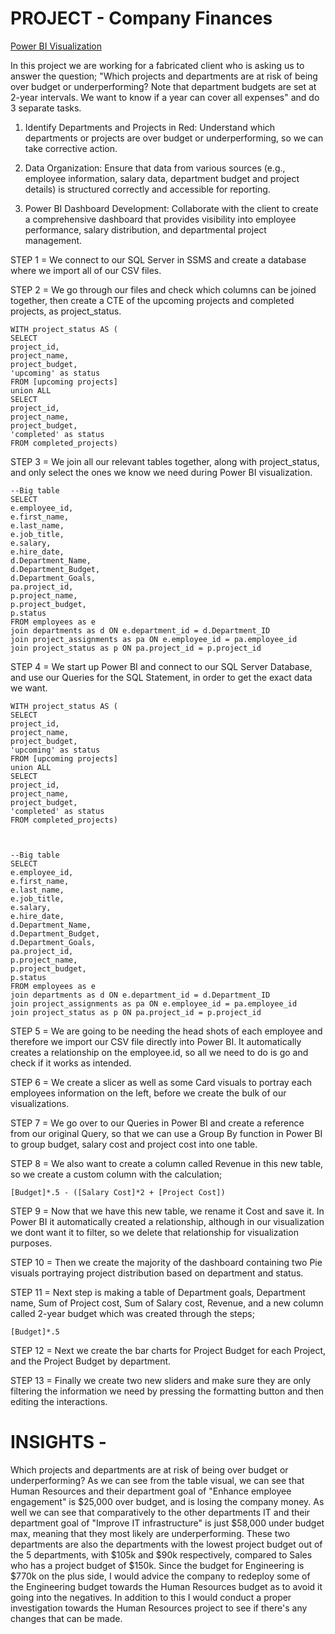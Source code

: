 # PROJECT - Company Finances

[Power BI Visualization](https://app.powerbi.com/Redirect?action=OpenReport&appId=eeaeff4c-a31f-428b-b715-94f43b4b6255&reportObjectId=f182c83b-cd96-4a76-91ab-a67004188886&ctid=d05bc23a-4bdc-426f-b7f9-fede45cfbd56&reportPage=89cab110b6d868201da1&pbi_source=appShareLink&portalSessionId=924aa473-1ee2-4b98-bdaa-3b3f11e3611f)

In this project we are working for a fabricated client who is asking us to answer the question; "Which projects and departments are at risk of being over budget or underperforming? Note that department budgets are set at 2-year intervals. We want to know if a year can cover all expenses" and do 3 separate tasks. 

1. Identify Departments and Projects in Red: Understand which departments or projects are over budget or underperforming, so we can take corrective action.

2. Data Organization: Ensure that data from various sources (e.g., employee information, salary data, department budget and project details) is structured correctly and accessible for reporting.

3. Power BI Dashboard Development: Collaborate with the client to create a comprehensive dashboard that provides visibility into employee performance, salary distribution, and departmental project management. 

STEP 1 = We connect to our SQL Server in SSMS and create a database where we import all of our CSV files. 

STEP 2 = We go through our files and check which columns can be joined together, then create a CTE of the upcoming projects and completed projects, as project_status.

	WITH project_status AS (
	SELECT 
	project_id,
	project_name,
	project_budget,
	'upcoming' as status
	FROM [upcoming projects]
	union ALL
	SELECT 
	project_id,
	project_name,
	project_budget,
	'completed' as status
	FROM completed_projects)


STEP 3 = We join all our relevant tables together, along with project_status, and only select the ones we know we need during Power BI visualization. 

	--Big table
	SELECT 
	e.employee_id, 
	e.first_name, 
	e.last_name,
	e.job_title,
	e.salary,
	e.hire_date,
	d.Department_Name,
	d.Department_Budget,
	d.Department_Goals,
	pa.project_id,
	p.project_name,
	p.project_budget,
	p.status
	FROM employees as e
	join departments as d ON e.department_id = d.Department_ID
	join project_assignments as pa ON e.employee_id = pa.employee_id
	join project_status as p ON pa.project_id = p.project_id


STEP 4 = We start up Power BI and connect to our SQL Server Database, and use our Queries for the SQL Statement, in order to get the exact data we want. 

	WITH project_status AS (
	SELECT 
	project_id,
	project_name,
	project_budget,
	'upcoming' as status
	FROM [upcoming projects]
	union ALL
	SELECT 
	project_id,
	project_name,
	project_budget,
	'completed' as status
	FROM completed_projects)



	--Big table
	SELECT 
	e.employee_id, 
	e.first_name, 
	e.last_name,
	e.job_title,
	e.salary,
	e.hire_date,
	d.Department_Name,
	d.Department_Budget,
	d.Department_Goals,
	pa.project_id,
	p.project_name,
	p.project_budget,
	p.status
	FROM employees as e
	join departments as d ON e.department_id = d.Department_ID
	join project_assignments as pa ON e.employee_id = pa.employee_id
	join project_status as p ON pa.project_id = p.project_id

STEP 5 = We are going to be needing the head shots of each employee and therefore we import our CSV file directly into Power BI. It automatically creates a relationship on the employee.id, so all we need to do is go and check if it works as intended. 

STEP 6 = We create a slicer as well as some Card visuals to portray each employees information on the left, before we create the bulk of our visualizations.

STEP 7 = We go over to our Queries in Power BI and create a reference from our original Query, so that we can use a Group By function in Power BI to group budget, salary cost and project cost into one table. 

STEP 8 = We also want to create a column called Revenue in this new table, so we create a custom column with the calculation; 

	[Budget]*.5 - ([Salary Cost]*2 + [Project Cost])

STEP 9 = Now that we have this new table, we rename it Cost and save it. In Power BI it automatically created a relationship, although in our visualization we dont want it to filter, so we delete that relationship for visualization purposes. 

STEP 10 = Then we create the majority of the dashboard containing two Pie visuals portraying project distribution based on department and status. 

STEP 11 = Next step is making a table of Department goals, Department name, Sum of Project cost, Sum of Salary cost, Revenue, and a new column called 2-year budget which was created through the steps;

	[Budget]*.5

STEP 12 = Next we create the bar charts for Project Budget for each Project, and the Project Budget by department. 

STEP 13 = Finally we create two new sliders and make sure they are only filtering the information we need by pressing the formatting button and then editing the interactions. 


# INSIGHTS - 

Which projects and departments are at risk of being over budget or underperforming? As we can see from the table visual, we can see that Human Resources and their department goal of "Enhance employee engagement" is $25,000 over budget, and is losing the company money. As well we can see that comparatively to the other departments IT and their department goal of "Improve IT infrastructure" is just $58,000 under budget max, meaning that they most likely are underperforming. These two departments are also the departments with the lowest project budget out of the 5 departments, with $105k and $90k respectively, compared to Sales who has a project budget of $150k. Since the budget for Engineering is $770k on the plus side, I would advice the company to redeploy some of the Engineering budget towards the Human Resources budget as to avoid it going into the negatives. In addition to this I would conduct a proper investigation towards the Human Resources project to see if there's any changes that can be made. 
